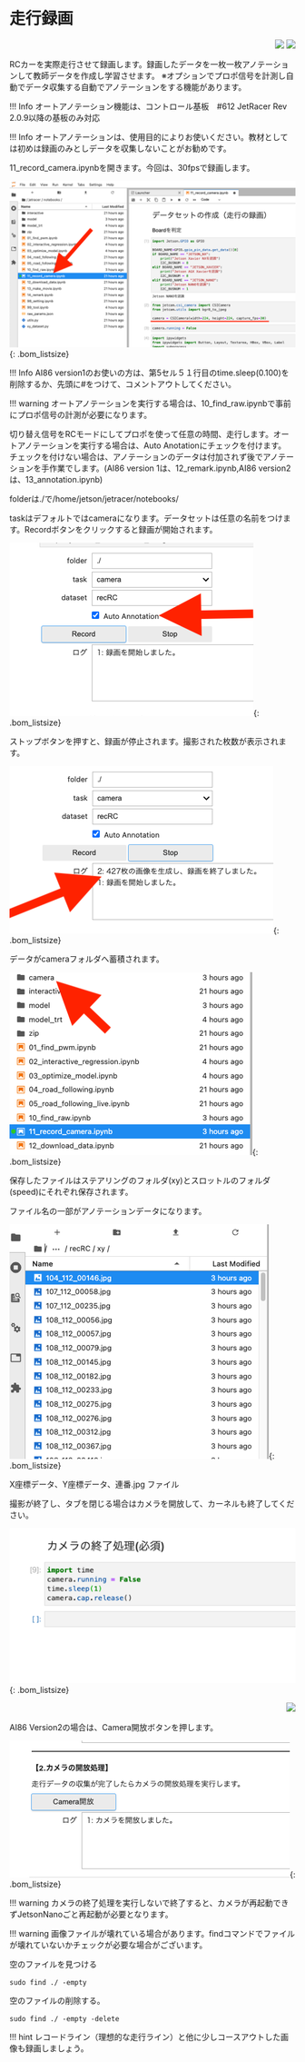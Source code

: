 # 走行録画


<div style="text-align:right;">
<img src="./../img/signatureboardAI86V2.png">
<img src="./../img/signatureboardAI86V1.png">
</div>

RCカーを実際走行させて録画します。録画したデータを一枚一枚アノテーションして教師データを作成し学習させます。
※オプションでプロポ信号を計測し自動でデータ収集する自動でアノテーションをする機能があります。

!!! Info
    オートアノテーション機能は、コントロール基板　#612 JetRacer Rev 2.0.9以降の基板のみ対応 

!!! Info
    オートアノテーションは、使用目的によりお使いください。教材としては初めは録画のみとしデータを収集しないことがお勧めです。

11_record_camera.ipynbを開きます。今回は、30fpsで録画します。

![](./img/rec/firstPreview.png){: .bom_listsize}

!!! Info
    AI86 version1のお使いの方は、第5セル５１行目のtime.sleep(0.100)を削除するか、先頭に#をつけて、コメントアウトしてください。

!!! warning
    オートアノテーションを実行する場合は、10_find_raw.ipynbで事前にプロポ信号の計測が必要になります。

切り替え信号をRCモードにしてプロポを使って任意の時間、走行します。オートアノテーションを実行する場合は、Auto Anotationにチェックを付けます。
チェックを付けない場合は、アノテーションのデータは付加されず後でアノテーションを手作業でします。(AI86 version 1は、12_remark.ipynb,AI86 version2は、13_annotation.ipynb)

folderは./で/home/jetson/jetracer/notebooks/

taskはデフォルトではcameraになります。データセットは任意の名前をつけます。Recordボタンをクリックすると録画が開始されます。

![](./img/rec/AutoAnotationCheak.png){: .bom_listsize}

ストップボタンを押すと、録画が停止されます。撮影された枚数が表示されます。

![](./img/rec/recStop.png){: .bom_listsize}

データがcameraフォルダへ蓄積されます。

![](./img/rec/cameraFolderMaking.png){: .bom_listsize}

保存したファイルはステアリングのフォルダ(xy)とスロットルのフォルダ(speed)にそれぞれ保存されます。

ファイル名の一部がアノテーションデータになります。

![](./img/rec/fileview.png){: .bom_listsize}

X座標データ、Y座標データ、連番.jpg ファイル

撮影が終了し、タブを閉じる場合はカメラを開放して、カーネルも終了してください。

![](./img/rec/cameraStop.png){: .bom_listsize}

<div style="text-align:right;">
<img src="./../img/signatureboardAI86V2.png">
</div>

AI86 Version2の場合は、Camera開放ボタンを押します。

![](./img/rec/cameraRelease.png){: .bom_listsize}

!!! warning
    カメラの終了処理を実行しないで終了すると、カメラが再起動できずJetsonNanoごと再起動が必要となります。

!!! warning
    画像ファイルが壊れている場合があります。findコマンドでファイルが壊れていないかチェックが必要な場合がございます。

空のファイルを見つける

```
sudo find ./ -empty
```

空のファイルの削除する。

```
sudo find ./ -empty -delete
```

!!! hint
    レコードライン（理想的な走行ライン）と他に少しコースアウトした画像も録画しましょう。


